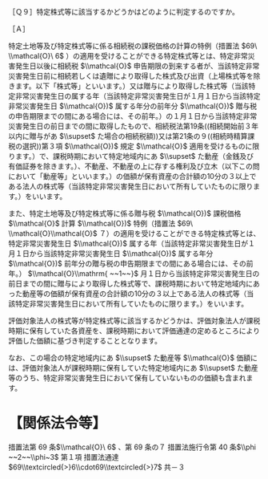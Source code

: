 ［Ｑ９］特定株式等に該当するかどうかはどのように判定するのですか。

［Ａ］

特定土地等及び特定株式等に係る相続税の課税価格の計算の特例（措置法 $69\ \\mathcal{O}\ 6$ ）の適用を受けることができる特定株式等とは、特定非常災害発生日以後に相続税 $\\mathcal{O}$ 申告期限の到来する者が、当該特定非常災害発生日前に相続若しくは遺贈により取得した株式及び出資（上場株式等を除きます。以下「株式等」といいます。）又は贈与により取得した株式等（当該特定非常災害発生日の属する年（当該特定非常災害発生日が１月１日から当該特定非常災害発生日 $\\mathcal{O})$ 属する年分の前年分 $\\mathcal{O})$ 贈与税の申告期限までの間にある場合には、その前年。）の１月１日から当該特定非常災害発生日の前日までの間に取得したもので、相続税法第19条((相続開始前３年以内に贈与があ $\\supset$ た場合の相続税額))又は第21条の９((相続時精算課税の選択))第３項 $\\mathcal{O})$ 規定 $\\mathcal{O}$ 適用を受けるものに限ります。）で、課税時期において特定地域内にあ $\\supset$ た動産（金銭及び有価証券を除きます。）、不動産、不動産の上に存する権利及び立木（以下この問において「動産等」といいます。）の価額が保有資産の合計額の10分の３以上である法人の株式等（当該特定非常災害発生日において所有していたものに限ります。）をいいます。

また、特定土地等及び特定株式等に係る贈与税 $\\mathcal{O})$ 課税価格 $\\mathcal{O}$ 計算 $\\mathcal{O})$ 特例（措置法 $69\ \\mathcal{O}\\mathcal{O}$ ７）の適用を受けることができる特定株式等とは、特定非常災害発生日 $\\mathcal{O})$ 属する年（当該特定非常災害発生日が１月１日から当該特定非常災害発生日 $\\mathcal{O})$ 属する年分 $\\mathcal{O})$ 前年分の贈与税の申告期限までの間にある場合には、その前年。） $\\mathcal{O}\\mathrm{ ~~1~~}$ 月１日から当該特定非常災害発生日の前日までの間に贈与により取得した株式等で、課税時期において特定地域内にあった動産等の価額が保有資産の合計額の10分の３以上である法人の株式等（当該特定非常災害発生日において所有していたものに限ります。）をいいます。

評価対象法人の株式等が特定株式等に該当するかどうかは、評価対象法人が課税時期に保有していた各資産を、課税時期において評価通達の定めるところにより評価した価額に基づき判定することとなります。

なお、この場合の特定地域内にあ $\\supset$ た動産等 $\\mathcal{O}$ 価額には、評価対象法人が課税時期に保有していた特定地域内にあ $\\supset$ た動産等のうち、特定非常災害発生日において保有していないものの価額も含まれます。

# 【関係法令等】

措置法第 69 条$\\mathcal{O}\ 6$ 、第 69 条の７ 措置法施行令第 40 条$\\phi ~~2~~\\phi~3$ 第１項 措置法通達 $69\\textcircled{>}6\\cdot69\\textcircled{>}7$ 共－３